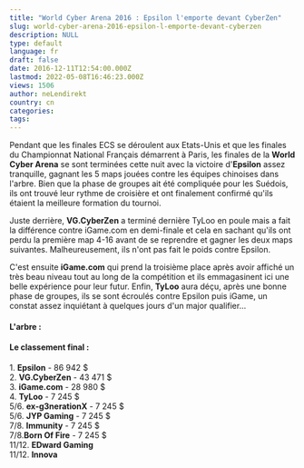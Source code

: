 ```yaml
---
title: "World Cyber Arena 2016 : Epsilon l'emporte devant CyberZen"
slug: world-cyber-arena-2016-epsilon-l-emporte-devant-cyberzen
description: NULL
type: default
language: fr
draft: false
date: 2016-12-11T12:54:00.000Z
lastmod: 2022-05-08T16:46:23.000Z
views: 1506
author: neLendirekt
country: cn
categories:
tags:
---
```

Pendant que les finales ECS se déroulent aux Etats-Unis et que les finales du Championnat National Français démarrent à Paris, les finales de la **World Cyber Arena** se sont terminées cette nuit avec la victoire d'**Epsilon** assez tranquille, gagnant les 5 maps jouées contre les équipes chinoises dans l'arbre. Bien que la phase de groupes ait été compliquée pour les Suédois, ils ont trouvé leur rythme de croisière et ont finalement confirmé qu'ils étaient la meilleure formation du tournoi.

Juste derrière, **VG.CyberZen** a terminé dernière TyLoo en poule mais a fait la différence contre iGame.com en demi-finale et cela en sachant qu'ils ont perdu la première map 4-16 avant de se reprendre et gagner les deux maps suivantes. Malheureusement, ils n'ont pas fait le poids contre Epsilon.

C'est ensuite **iGame.com** qui prend la troisième place après avoir affiché un très beau niveau tout au long de la compétition et ils emmagasinent ici une belle expérience pour leur futur. Enfin, **TyLoo** aura déçu, après une bonne phase de groupes, ils se sont écroulés contre Epsilon puis iGame, un constat assez inquiétant à quelques jours d'un major qualifier...

#### **L'arbre :**

#### Le classement final :

1\. **Epsilon** \- 86 942 $  
2\. **VG.CyberZen** \- 43 471 $  
3\. **iGame.com** \- 28 980 $  
4\. **TyLoo** \- 7 245 $  
5/6\. **ex-g3nerationX** \- 7 245 $  
5/6\. **JYP Gaming** \- 7 245 $  
7/8\. **Immunity** \- 7 245 $  
7/8.**Born Of Fire** \- 7 245 $  
11/12\. **EDward Gaming**  
11/12\. **Innova**
